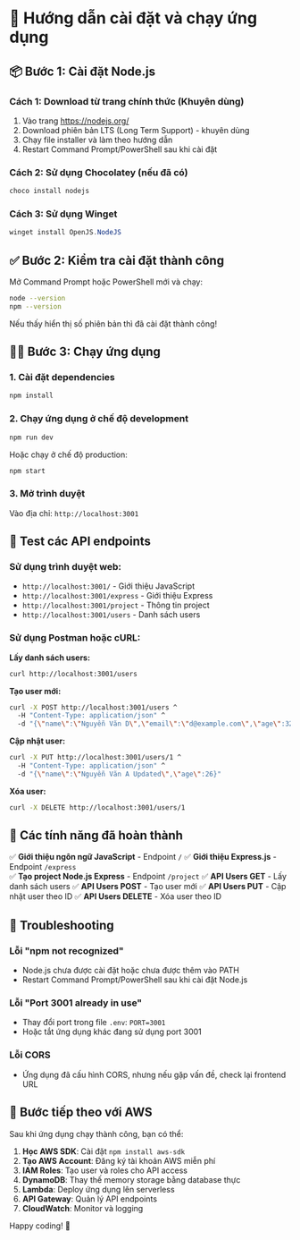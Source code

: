 # 🚀 Hướng dẫn cài đặt và chạy ứng dụng

## 📦 Bước 1: Cài đặt Node.js

### Cách 1: Download từ trang chính thức (Khuyên dùng)
1. Vào trang https://nodejs.org/
2. Download phiên bản LTS (Long Term Support) - khuyên dùng
3. Chạy file installer và làm theo hướng dẫn
4. Restart Command Prompt/PowerShell sau khi cài đặt

### Cách 2: Sử dụng Chocolatey (nếu đã có)
```powershell
choco install nodejs
```

### Cách 3: Sử dụng Winget
```powershell
winget install OpenJS.NodeJS
```

## ✅ Bước 2: Kiểm tra cài đặt thành công

Mở Command Prompt hoặc PowerShell mới và chạy:

```bash
node --version
npm --version
```

Nếu thấy hiển thị số phiên bản thì đã cài đặt thành công!

## 🏃‍♂️ Bước 3: Chạy ứng dụng

### 1. Cài đặt dependencies
```bash
npm install
```

### 2. Chạy ứng dụng ở chế độ development
```bash
npm run dev
```

Hoặc chạy ở chế độ production:
```bash
npm start
```

### 3. Mở trình duyệt
Vào địa chỉ: `http://localhost:3001`

## 🧪 Test các API endpoints

### Sử dụng trình duyệt web:
- `http://localhost:3001/` - Giới thiệu JavaScript
- `http://localhost:3001/express` - Giới thiệu Express
- `http://localhost:3001/project` - Thông tin project
- `http://localhost:3001/users` - Danh sách users

### Sử dụng Postman hoặc cURL:

**Lấy danh sách users:**
```bash
curl http://localhost:3001/users
```

**Tạo user mới:**
```bash
curl -X POST http://localhost:3001/users ^
  -H "Content-Type: application/json" ^
  -d "{\"name\":\"Nguyễn Văn D\",\"email\":\"d@example.com\",\"age\":32}"
```

**Cập nhật user:**
```bash
curl -X PUT http://localhost:3001/users/1 ^
  -H "Content-Type: application/json" ^
  -d "{\"name\":\"Nguyễn Văn A Updated\",\"age\":26}"
```

**Xóa user:**
```bash
curl -X DELETE http://localhost:3001/users/1
```

## 🎯 Các tính năng đã hoàn thành

✅ **Giới thiệu ngôn ngữ JavaScript** - Endpoint `/`
✅ **Giới thiệu Express.js** - Endpoint `/express`  
✅ **Tạo project Node.js Express** - Endpoint `/project`
✅ **API Users GET** - Lấy danh sách users
✅ **API Users POST** - Tạo user mới
✅ **API Users PUT** - Cập nhật user theo ID
✅ **API Users DELETE** - Xóa user theo ID

## 🔧 Troubleshooting

### Lỗi "npm not recognized"
- Node.js chưa được cài đặt hoặc chưa được thêm vào PATH
- Restart Command Prompt/PowerShell sau khi cài đặt Node.js

### Lỗi "Port 3001 already in use"
- Thay đổi port trong file `.env`: `PORT=3001`
- Hoặc tắt ứng dụng khác đang sử dụng port 3001

### Lỗi CORS
- Ứng dụng đã cấu hình CORS, nhưng nếu gặp vấn đề, check lại frontend URL

## 🌟 Bước tiếp theo với AWS

Sau khi ứng dụng chạy thành công, bạn có thể:

1. **Học AWS SDK**: Cài đặt `npm install aws-sdk`
2. **Tạo AWS Account**: Đăng ký tài khoản AWS miễn phí
3. **IAM Roles**: Tạo user và roles cho API access
4. **DynamoDB**: Thay thế memory storage bằng database thực
5. **Lambda**: Deploy ứng dụng lên serverless
6. **API Gateway**: Quản lý API endpoints
7. **CloudWatch**: Monitor và logging

Happy coding! 🚀 